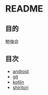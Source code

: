 # README

## 目的
勉強会

## 目次
- [android](https://github.com/tuvy22686/study-group/tree/master/android)
- [git](https://github.com/tuvy22686/study-group/tree/master/git)
- [kotlin](https://github.com/tuvy22686/study-group/tree/master/kotlin)
- [shiritori](https://github.com/tuvy22686/study-group/tree/master/shiritori)
